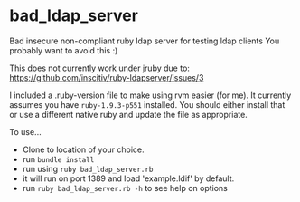 # bad_ldap_server
Bad insecure non-compliant ruby ldap server for testing ldap clients
You probably want to avoid this :)

This does not currently work under jruby due to: https://github.com/inscitiv/ruby-ldapserver/issues/3

I included a .ruby-version file to make using rvm easier (for me). It currently assumes you have `ruby-1.9.3-p551` installed. You should either install that or use a different native ruby and update the file as appropriate.

To use...

- Clone to location of your choice.
- run `bundle install`
- run using `ruby bad_ldap_server.rb`
- it will run on port 1389 and load 'example.ldif' by default. 
- run `ruby bad_ldap_server.rb -h` to see help on options

